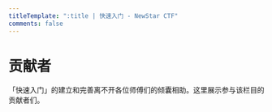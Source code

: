 ```yaml
---
titleTemplate: ":title | 快速入门 - NewStar CTF"
comments: false
---
```


<script setup>
import Container from '@/components/docs/Container.vue'
import credits_json from "./credits.json";
import { ElCollapse, ElCollapseItem, ElTable, ElTableColumn } from "element-plus";

const credits = credits_json.map((item) => {
  return {
    section: item.section,
    contributors: item.contributors.join(", "),
  };
});
</script>

<style lang="scss">
.credits-list table {
    margin: initial;
    tr {
        border-top: initial;
    }
    th,
    td {
        border: initial;
    }
}

.credits-list th {
    --el-table-header-bg-color: var(--vp-c-bg-elv);
}

.credits-list tr {
    --el-table-tr-bg-color: var(--vp-c-bg);
    --el-fill-color-lighter: var(--vp-c-bg-soft);
}

.credits-list td {
    --el-table-border-color: var(--vp-c-divider);
}
</style>

# 贡献者

<Container type="info">

「快速入门」的建立和完善离不开各位师傅们的倾囊相助。这里展示参与该栏目的贡献者们。
</Container>

<div class="credits-list">

<ElTable :data="credits" stripe style="width: 100%">
    <ElTableColumn prop="section" label="版块" width="210" />
    <ElTableColumn prop="contributors" label="贡献者" />
</ElTable>

</div>
